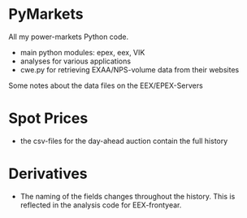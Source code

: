 # PyMarkets

All my power-markets Python code.

- main python modules: epex, eex, VIK
- analyses for various applications
- cwe.py for retrieving EXAA/NPS-volume data from their websites

Some notes about the data files on the EEX/EPEX-Servers

# Spot Prices

- the csv-files for the day-ahead auction contain the full history

# Derivatives

- The naming of the fields changes throughout the history. This is reflected in the analysis code for EEX-frontyear.
